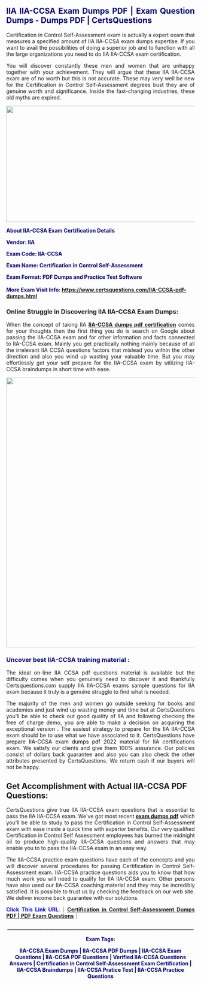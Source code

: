 <h2 style="text-align: justify;"><span style="color: #000080;">IIA IIA-CCSA Exam Dumps PDF | Exam Question Dumps - Dumps PDF | CertsQuestions</span></h2>
<p style="text-align: justify;">Certification in Control Self-Assessment exam is actually a expert exam that measures a specified amount of IIA  IIA-CCSA exam dumps expertise. If you want to avail the possibilities of doing a superior job and to function with all the large organizations you need to do IIA IIA-CCSA exam certification.</p>
<p style="text-align: justify;">You will discover constantly these men and women that are unhappy together with your achievement. They will argue that these IIA  IIA-CCSA exam are of no worth but this is not accurate. These may very well be new for the Certification in Control Self-Assessment degrees bust they are of genuine worth and significance. Inside the fast-changing industries, these old myths are expired.</p>
<p><img style="display: block; margin-left: auto; margin-right: auto;" src="https://i.imgur.com/eaP4ae9.png" width="840" height="310" /></p>
<p><span style="color: #000080;"><strong>About IIA-CCSA Exam Certification Details</strong></span></p>
<p><span style="color: #000080;"><strong>Vendor: IIA<br /></strong></span></p>
<p><span style="color: #000080;"><strong>Exam Code: IIA-CCSA</strong></span></p>
<p><span style="color: #000080;"><strong>Exam Name: Certification in Control Self-Assessment</strong></span></p>
<p><span style="color: #000080;"><strong>Exam Format: PDF Dumps and Practice Test Software<br /><br />More Exam Visit Info: <span style="color: #ff6600;"><a href="https://www.certsquestions.com/IIA-CCSA-pdf-dumps.html">https://www.certsquestions.com/IIA-CCSA-pdf-dumps.html</a></span></strong></span></p>
<h3>Online Struggle in Discovering IIA IIA-CCSA Exam Dumps:</h3>
<p style="text-align: justify;">When the concept of taking IIA <a href="https://www.certsquestions.com/IIA-CCSA-pdf-dumps.html"><strong> IIA-CCSA dumps pdf certification</strong></a> comes for your thoughts then the first thing you do is search on Google about passing the IIA-CCSA exam and for other information and facts connected to IIA-CCSA exam. Mainly you get practically nothing mainly because of all the irrelevant IIA CCSA questions factors that mislead you within the other direction and also you wind up wasting your valuable time. But you may effortlessly get your self prepare for the IIA-CCSA exam by utilizing IIA-CCSA braindumps in short time with ease.</p>
<p><a href="https://www.certsquestions.com/IIA-CCSA-pdf-dumps.html"><img style="display: block; margin-left: auto; margin-right: auto;" src="https://i.imgur.com/pxhoKQ2.png" width="720" /></a></p>
<h3><span style="color: #000080;">Uncover best  IIA-CCSA training material :</span></h3>
<p style="text-align: justify;">The ideal on-line IIA CCSA pdf questions material is available but the difficulty comes when you genuinely need to discover it and thankfully Certsquestions.com supply IIA IIA-CCSA exams sample questions for IIA  exam because it truly is a genuine struggle to find what is needed.</p>
<p style="text-align: justify;">The majority of the men and women go outside seeking for books and academies and just wind up wasting money and time but at CertsQuestions you'll be able to check out good quality of IIA  and following checking the free of charge demo, you are able to make a decision on acquiring the exceptional version . The easiest strategy to prepare for the IIA IIA-CCSA exam should be to use what we have associated to it. CertsQuestions have <span style="color: #000000;">prepare IIA-CCSA exam dumps pdf 2022</span> material for IIA certifications exam. We satisfy our clients and give them 100% assurance. Our policies consist of dollars back guarantee and also you can also check the other attributes presented by CertsQuestions. We return cash if our buyers will not be happy.</p>
<h2>Get Accomplishment with Actual IIA-CCSA PDF Questions:</h2>
<p style="text-align: justify;">CertsQuestions give true IIA IIA-CCSA exam questions that is essential to pass the IIA  IIA-CCSA exam. We've got most recent<strong>&nbsp;<a href="https://www.certsquestions.com/">exam dumps pdf</a></strong>&nbsp;which you'll be able to study to pass the Certification in Control Self-Assessment exam with ease inside a quick time with superior benefits. Our very qualified Certification in Control Self Assessment employees has burned the midnight oil to produce high-quality IIA-CCSA questions and answers that may enable you to to pass the IIA-CCSA exam in an easy way.</p>
<p style="text-align: justify;">The IIA-CCSA practice exam questions have each of the concepts and you will discover several procedures for passing Certification in Control Self-Assessment exam. IIA-CCSA practice questions aids you to know that how much work you will need to qualify for IIA  IIA-CCSA exam. Other persons have also used our IIA-CCSA coaching material and they may be incredibly satisfied. It is possible to trust us by checking the feedback on our web site. We deliver income back guarantee with our solutions.</p>
<p style="text-align: justify;"><span style="color: #0000ff;"><strong>Click This Link URL</strong>:</span> <span style="color: #ff6600;">[ <strong><a href="https://www.certsquestions.com/certification-in-control-self-assessment-certification.html">Certification in Control Self-Assessment Dumps PDF | PDF Exam Questions</a></strong> ]</span></p>
<p style="text-align: center;">______________________________________________________________________________</p>
<p style="text-align: center;"><span style="color: #000080;"><strong>Exam Tags:</strong></span></p>
<p style="text-align: center;"><span style="color: #000080;"><strong>IIA-CCSA Exam Dumps | IIA-CCSA PDF Dumps | IIA-CCSA Exam Questions | IIA-CCSA PDF Questions | Verified IIA-CCSA Questions Answers | Certification in Control Self-Assessment Exam Certification | IIA-CCSA Braindumps | IIA-CCSA Pratice Test | IIA-CCSA Practice Questions</strong></span></p>

